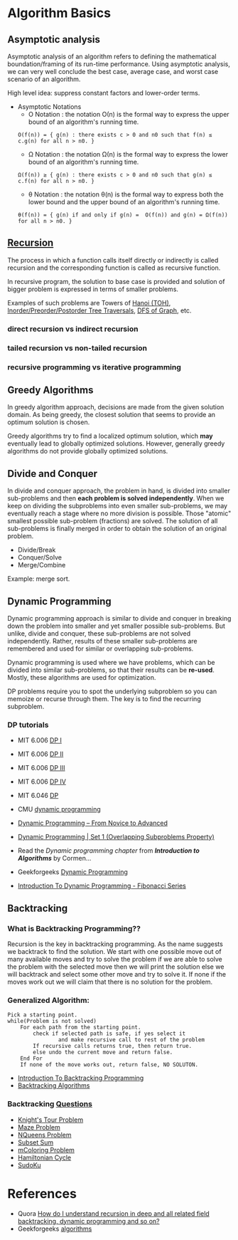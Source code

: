 # Algorithm Basics
## Asymptotic analysis
Asymptotic analysis of an algorithm refers to defining the mathematical boundation/framing of its run-time performance. Using asymptotic analysis, we can very well conclude the best case, average case, and worst case scenario of an algorithm.

High level idea: suppress constant factors and lower-order terms.

- Asymptotic Notations
  - Ο Notation : the notation Ο(n) is the formal way to express the upper bound of an algorithm's running time.
  ```
  Ο(f(n)) = { g(n) : there exists c > 0 and n0 such that f(n) ≤ c.g(n) for all n > n0. }
  ```
  - Ω Notation : the notation Ω(n) is the formal way to express the lower bound of an algorithm's running time.
  ```
  Ω(f(n)) ≥ { g(n) : there exists c > 0 and n0 such that g(n) ≤ c.f(n) for all n > n0. }
  ```
  - θ Notation : the notation θ(n) is the formal way to express both the lower bound and the upper bound of an algorithm's running time.
  ```
  θ(f(n)) = { g(n) if and only if g(n) =  Ο(f(n)) and g(n) = Ω(f(n)) for all n > n0. }
  ```

## [Recursion](http://www.geeksforgeeks.org/recursion/)
The process in which a function calls itself directly or indirectly is called recursion and the corresponding function is called as recursive function.

In recursive program, the solution to base case is provided and solution of bigger problem is expressed in terms of smaller problems.

Examples of such problems are Towers of [Hanoi (TOH)](http://quiz.geeksforgeeks.org/c-program-for-tower-of-hanoi/), [Inorder/Preorder/Postorder Tree Traversals](http://www.geeksforgeeks.org/tree-traversals-inorder-preorder-and-postorder/), [DFS of Graph](http://www.geeksforgeeks.org/depth-first-traversal-for-a-graph/), etc.

### direct recursion vs indirect recursion
### tailed recursion vs non-tailed recursion
### recursive programming vs iterative programming

## Greedy Algorithms
In greedy algorithm approach, decisions are made from the given solution domain. As being greedy, the closest solution that seems to provide an optimum solution is chosen.

Greedy algorithms try to find a localized optimum solution, which **may** eventually lead to globally optimized solutions. However, generally greedy algorithms do not provide globally optimized solutions.

## Divide and Conquer
In divide and conquer approach, the problem in hand, is divided into smaller sub-problems and then **each problem is solved independently**. When we keep on dividing the subproblems into even smaller sub-problems, we may eventually reach a stage where no more division is possible. Those "atomic" smallest possible sub-problem (fractions) are solved. The solution of all sub-problems is finally merged in order to obtain the solution of an original problem.

- Divide/Break
- Conquer/Solve
- Merge/Combine

Example: merge sort.

## Dynamic Programming
Dynamic programming approach is similar to divide and conquer in breaking down the problem into smaller and yet smaller possible sub-problems. But unlike, divide and conquer, these sub-problems are not solved independently. Rather, results of these smaller sub-problems are remembered and used for similar or overlapping sub-problems.

Dynamic programming is used where we have problems, which can be divided into similar sub-problems, so that their results can be **re-used**. Mostly, these algorithms are used for optimization.

DP problems require you to spot the underlying subproblem so you can memoize or recurse through them. The key is to find the recurring subproblem.

### DP tutorials
- MIT 6.006 [DP I](https://www.youtube.com/watch?v=OQ5jsbhAv_M&list=PLUl4u3cNGP61Oq3tWYp6V_F-5jb5L2iHb&index=19&t=1970s)
- MIT 6.006 [DP II](https://www.youtube.com/watch?v=ENyox7kNKeY&list=PLUl4u3cNGP61Oq3tWYp6V_F-5jb5L2iHb&index=20)
- MIT 6.006 [DP III](https://www.youtube.com/watch?v=ocZMDMZwhCY&list=PLUl4u3cNGP61Oq3tWYp6V_F-5jb5L2iHb&index=21)
- MIT 6.006 [DP IV](https://www.youtube.com/watch?v=tp4_UXaVyx8&list=PLUl4u3cNGP61Oq3tWYp6V_F-5jb5L2iHb&index=22)
- MIT 6.046 [DP](https://www.youtube.com/watch?v=krZI60lKPek)

- CMU [dynamic programming](https://www.cs.cmu.edu/~avrim/451f09/lectures/lect1001.pdf)
- [Dynamic Programming – From Novice to Advanced](https://www.topcoder.com/community/data-science/data-science-tutorials/dynamic-programming-from-novice-to-advanced/)
- [Dynamic Programming | Set 1 (Overlapping Subproblems Property)](http://www.geeksforgeeks.org/dynamic-programming-set-1/)
- Read the _Dynamic programming chapter_ from _**Introduction to Algorithms**_ by Cormen...
- Geekforgeeks [Dynamic Programming](http://www.geeksforgeeks.org/dynamic-programming/)
- [Introduction To Dynamic Programming - Fibonacci Series](http://algorithms.tutorialhorizon.com/introduction-to-dynamic-programming-fibonacci-series/)

## Backtracking
### What is Backtracking Programming??

Recursion is the key in backtracking programming. As the name suggests we backtrack to find the solution. We start with one possible move out of many available moves and try to solve the problem if we are able to solve the problem with the selected move then we will print the solution else we will backtrack and select some other move and try to solve it. If none if the moves work out we will claim that there is no solution for the problem.

### Generalized Algorithm:
```
Pick a starting point.
while(Problem is not solved)
	For each path from the starting point.
		check if selected path is safe, if yes select it
                and make recursive call to rest of the problem
		If recursive calls returns true, then return true.
		else undo the current move and return false.
	End For
	If none of the move works out, return false, NO SOLUTON.
```

- [Introduction To Backtracking Programming](http://algorithms.tutorialhorizon.com/introduction-to-backtracking-programming/)
- [Backtracking Algorithms](http://www.geeksforgeeks.org/backtracking-algorithms/)

### Backtracking [Questions](http://www.geeksforgeeks.org/category/algorithm/backtracking/)
- [Knight's Tour Problem](http://www.geeksforgeeks.org/backtracking-set-1-the-knights-tour-problem/)
- [Maze Problem](http://www.geeksforgeeks.org/backttracking-set-2-rat-in-a-maze/)
- [NQueens Problem](http://www.geeksforgeeks.org/backtracking-set-3-n-queen-problem/)
- [Subset Sum](http://www.geeksforgeeks.org/backttracking-set-4-subset-sum/)
- [mColoring Problem](http://www.geeksforgeeks.org/backttracking-set-5-m-coloring-problem/)
- [Hamiltonian Cycle](http://www.geeksforgeeks.org/backtracking-set-7-hamiltonian-cycle/)
- [SudoKu](http://www.geeksforgeeks.org/backtracking-set-7-suduku/)

# References
- Quora [How do I understand recursion in deep and all related field backtracking, dynamic programming and so on?](https://www.quora.com/How-do-I-understand-recursion-in-deep-and-all-related-field-backtracking-dynamic-programming-and-so-on)
- Geekforgeeks [algorithms](http://www.geeksforgeeks.org/fundamentals-of-algorithms/)

